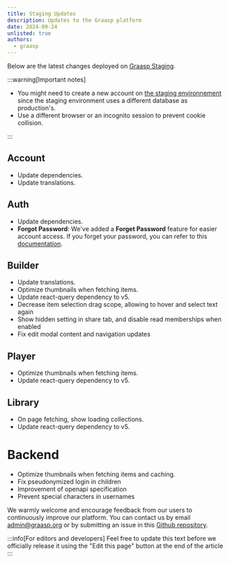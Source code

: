 ```yaml
---
title: Staging Updates
description: Updates to the Graasp platform
date: 2024-09-24
unlisted: true
authors:
  - graasp
---
```


Below are the latest changes deployed on [Graasp Staging](https://builder.stage.graasp.org).

:::warning[Important notes]

- You might need to create a new account on [the staging environnement](https://auth.stage.graasp.org) since the staging environment uses a different database as production's.
- Use a different browser or an incognito session to prevent cookie collision.

:::

<!-- Everything below this will not be shown in the post overview -->
<!-- truncate -->

## Account

- Update dependencies.
- Update translations.

## Auth

- Update dependencies.
- **Forgot Password**: We've added a **Forget Password** feature for easier account access. If you forget your password, you can refer to this [documentation](/user/account/forgot-password).

## Builder

- Update translations.
- Optimize thumbnails when fetching items.
- Update react-query dependency to v5.
- Decrease item selection drag scope, allowing to hover and select text again
- Show hidden setting in share tab, and disable read memberships when enabled
- Fix edit modal content and navigation updates

## Player

- Optimize thumbnails when fetching items.
- Update react-query dependency to v5.

## Library

- On page fetching, show loading collections.
- Update react-query dependency to v5.

# Backend

- Optimize thumbnails when fetching items and caching.
- Fix pseudonymized login in children
- Improvement of openapi specification
- Prevent special characters in usernames

<!-- Generic message -->

We warmly welcome and encourage feedback from our users to continuously improve our platform. You can contact us by email [admin@graasp.org](mailto:admin@graasp.org) or by submitting an issue in this [Github repository](https://github.com/graasp/graasp-feedback).

:::info[For editors and developers]
Feel free to update this text before we officially release it using the "Edit this page" button at the end of the article
:::
